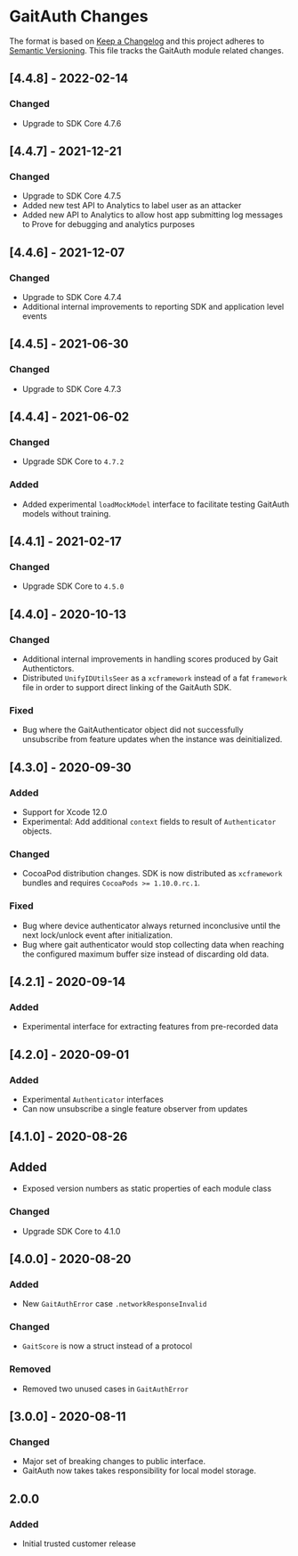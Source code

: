 # GaitAuth Changes

The format is based on [Keep a Changelog](https://keepachangelog.com/en/1.0.0/)
and this project adheres to [Semantic Versioning](https://semver.org/spec/v2.0.0.html).
This file tracks the GaitAuth module related changes.

## [4.4.8] - 2022-02-14

### Changed

- Upgrade to SDK Core 4.7.6

## [4.4.7] - 2021-12-21

### Changed

- Upgrade to SDK Core 4.7.5
- Added new test API to Analytics to label user as an attacker
- Added new API to Analytics to allow host app submitting log messages to Prove for debugging and analytics purposes

## [4.4.6] - 2021-12-07

### Changed

- Upgrade to SDK Core 4.7.4
- Additional internal improvements to reporting SDK and application level events

## [4.4.5] - 2021-06-30

### Changed

- Upgrade to SDK Core 4.7.3

## [4.4.4] - 2021-06-02

### Changed

- Upgrade SDK Core to `4.7.2`

### Added

- Added experimental `loadMockModel` interface to facilitate testing GaitAuth models without training.

## [4.4.1] - 2021-02-17

### Changed

- Upgrade SDK Core to `4.5.0`

## [4.4.0] - 2020-10-13

### Changed

- Additional internal improvements in handling scores produced by Gait Authentictors.
- Distributed `UnifyIDUtilsSeer` as a `xcframework` instead of a fat `framework` file in
  order to support direct linking of the GaitAuth SDK.

### Fixed

- Bug where the GaitAuthenticator object did not successfully unsubscribe from feature
  updates when the instance was deinitialized.

## [4.3.0] - 2020-09-30

### Added

- Support for Xcode 12.0
- Experimental: Add additional `context` fields to result of `Authenticator`
  objects.

### Changed

- CocoaPod distribution changes. SDK is now distributed as
  `xcframework` bundles and requires `CocoaPods >= 1.10.0.rc.1`.

### Fixed

- Bug where device authenticator always returned
  inconclusive until the next lock/unlock event after initialization.
- Bug where gait authenticator would stop collecting data when reaching
  the configured maximum buffer size instead of discarding old data.

## [4.2.1] - 2020-09-14

### Added

- Experimental interface for extracting features from pre-recorded data

## [4.2.0] - 2020-09-01

### Added

- Experimental `Authenticator` interfaces
- Can now unsubscribe a single feature observer from updates

## [4.1.0] - 2020-08-26

## Added

- Exposed version numbers as static properties of each module class

### Changed

- Upgrade SDK Core to 4.1.0

## [4.0.0] - 2020-08-20

### Added

- New `GaitAuthError` case `.networkResponseInvalid`

### Changed

- `GaitScore` is now a struct instead of a protocol

### Removed

- Removed two unused cases in `GaitAuthError`

## [3.0.0] - 2020-08-11

### Changed

- Major set of breaking changes to public interface.
- GaitAuth now takes takes responsibility for local model storage.

## 2.0.0

### Added

- Initial trusted customer release
